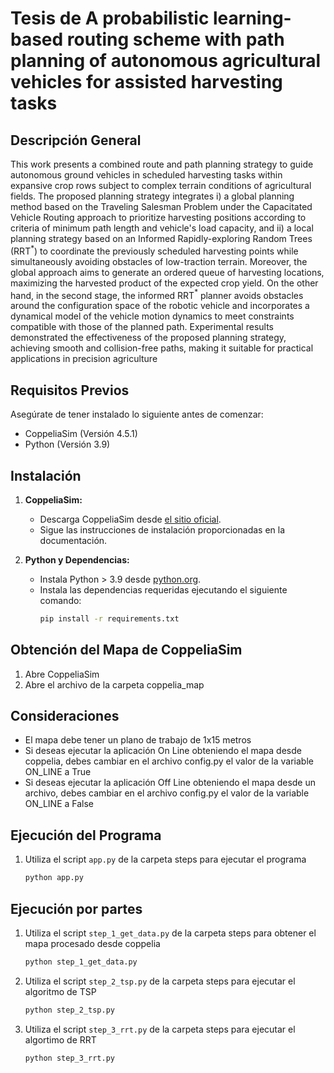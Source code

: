 # Tesis de A probabilistic learning-based routing scheme with path planning of autonomous agricultural vehicles for assisted harvesting tasks

## Descripción General

This work presents a combined route and path planning strategy to guide autonomous ground vehicles in scheduled
harvesting tasks within expansive crop rows subject to complex terrain conditions of agricultural fields. The proposed
planning strategy integrates i) a global planning method based on the Traveling Salesman Problem under the Capacitated
Vehicle Routing approach to prioritize harvesting positions according to criteria of minimum path length and vehicle's
load capacity, and ii) a local planning strategy based on an Informed Rapidly-exploring Random Trees (RRT$^*$) to
coordinate the previously scheduled harvesting points while simultaneously avoiding obstacles of low-traction terrain.
Moreover, the global approach aims to generate an ordered queue of harvesting locations, maximizing the harvested
product of the expected crop yield. On the other hand, in the second stage, the informed RRT$^*$ planner avoids
obstacles around the configuration space of the robotic vehicle and incorporates a dynamical model of the vehicle motion
dynamics to meet constraints compatible with those of the planned path. Experimental results demonstrated the
effectiveness of the proposed planning strategy, achieving smooth and collision-free paths, making it suitable for
practical applications in precision agriculture

## Requisitos Previos

Asegúrate de tener instalado lo siguiente antes de comenzar:

- CoppeliaSim (Versión 4.5.1)
- Python (Versión 3.9)

## Instalación

1. **CoppeliaSim:**
    - Descarga CoppeliaSim desde [el sitio oficial](https://www.coppeliarobotics.com/downloads).
    - Sigue las instrucciones de instalación proporcionadas en la documentación.

2. **Python y Dependencias:**
    - Instala Python > 3.9 desde [python.org](https://www.python.org/downloads/).
    - Instala las dependencias requeridas ejecutando el siguiente comando:
      ```bash
      pip install -r requirements.txt
      ```

## Obtención del Mapa de CoppeliaSim

1. Abre CoppeliaSim
1. Abre el archivo de la carpeta coppelia_map

## Consideraciones

- El mapa debe tener un plano de trabajo de 1x15 metros
- Si deseas ejecutar la aplicación On Line obteniendo el mapa desde coppelia, debes cambiar en el archivo config.py el
  valor de la variable ON_LINE a True
- Si deseas ejecutar la aplicación Off Line obteniendo el mapa desde un archivo, debes cambiar en el archivo config.py
  el valor de la variable ON_LINE a False

## Ejecución del Programa

1. Utiliza el script `app.py` de la carpeta steps para ejecutar el programa
    ```bash
    python app.py
    ```

## Ejecución por partes

1. Utiliza el script `step_1_get_data.py` de la carpeta steps para obtener el mapa procesado desde coppelia
    ```bash
    python step_1_get_data.py

2. Utiliza el script `step_2_tsp.py` de la carpeta steps para ejecutar el algoritmo de TSP
    ```bash
    python step_2_tsp.py

3. Utiliza el script `step_3_rrt.py` de la carpeta steps para ejecutar el algortimo de RRT
    ```bash
    python step_3_rrt.py
